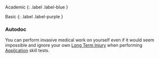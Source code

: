 
Academic
{: .label .label-blue }

Basic
{: .label .label-purple }
### Autodoc
You can perform invasive medical work on yourself even if it would seem impossible and ignore your own [Long Term Injury](Game/Core/Effects#Long%20Term%20Injury) when performing [Application](Game/Core/Intelligence#Application) skill tests.
